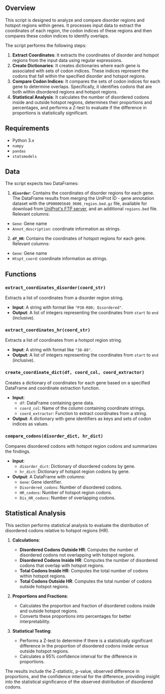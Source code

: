 ## Overview

This script is designed to analyze and compare disorder regions and hotspot regions within genes. It processes input data to extract the coordinates of each region, the codon indices of these regions and then compares these codon indices to identify overlaps.

The script performs the following steps:
1. **Extract Coordinates**: It extracts the coordinates of disorder and hotspot regions from the input data using regular expressions.
2. **Create Dictionaries**: It creates dictionaries where each gene is associated with sets of codon indices. These indices represent the codons that fall within the specified disorder and hotspot regions.
3. **Compare Codon Indices**: It compares the sets of codon indices for each gene to determine overlaps. Specifically, it identifies codons that are both within disordered regions and hotspot regions.
4. **Statistical Analysis**: It calculates the number of disordered codons inside and outside hotspot regions, determines their proportions and percentages, and performs a Z-test to evaluate if the difference in proportions is statistically significant.
## Requirements

- Python 3.x
- `numpy`
- `pandas`
- `statsmodels`

## Data

The script expects two DataFrames:

1. **`disorder`**: Contains the coordinates of disorder regions for each gene.
The DataFrame results from merging the UniProt ID - gene annotation dataset with the `UP000005640_9606_region.bed.gz` file, available for download from [UniProt's FTP server](https://ftp.uniprot.org/pub/databases/uniprot/current_release/knowledgebase/genome_annotation_tracks/UP000005640_9606_beds/), and an additional `regions.bed` file.
Relevant columns:
- `Gene`: Gene name 
- `Annot_description`: coordinate information as strings.

2. **`df_HR`**: Contains the coordinates of hotspot regions for each gene.
Relevant columns:
- `Gene`: Gene name 
- `Htspt_coord`: coordinate information as strings.

## Functions

### `extract_coordinates_disorder(coord_str)`

Extracts a list of coordinates from a disorder region string.

- **Input**: A string with format like `"P38-R80; Disordered"`.
- **Output**: A list of integers representing the coordinates from `start` to `end` (inclusive).

### `extract_coordinates_hr(coord_str)`

Extracts a list of coordinates from a hotspot region string.

- **Input**: A string with format like `"38-80"`.
- **Output**: A list of integers representing the coordinates from `start` to `end` (inclusive).

### `create_coordinate_dict(df, coord_col, coord_extractor)`

Creates a dictionary of coordinates for each gene based on a specified DataFrame and coordinate extraction function.

- **Input**:
  - `df`: DataFrame containing gene data.
  - `coord_col`: Name of the column containing coordinate strings.
  - `coord_extractor`: Function to extract coordinates from a string.
- **Output**: A dictionary with gene identifiers as keys and sets of codon indices as values.

### `compare_codons(disorder_dict, hr_dict)`

Compares disordered codons with hotspot region codons and summarizes the findings.

- **Input**:
  - `disorder_dict`: Dictionary of disordered codons by gene.
  - `hr_dict`: Dictionary of hotspot region codons by gene.
- **Output**: A DataFrame with columns:
  - `Gene`: Gene identifier.
  - `Disordered_codons`: Number of disordered codons.
  - `HR_codons`: Number of hotspot region codons.
  - `Dis_HR_codons`: Number of overlapping codons.

## Statistical Analysis

This section performs statistical analysis to evaluate the distribution of disordered codons relative to hotspot regions (HR).

1. **Calculations**:
   - **Disordered Codons Outside HR**: Computes the number of disordered codons not overlapping with hotspot regions.
   - **Disordered Codons Inside HR**: Computes the number of disordered codons that overlap with hotspot regions.
   - **Total Codons Inside HR**: Computes the total number of codons within hotspot regions.
   - **Total Codons Outside HR**: Computes the total number of codons outside hotspot regions.

2. **Proportions and Fractions**:
   - Calculates the proportion and fraction of disordered codons inside and outside hotspot regions.
   - Converts these proportions into percentages for better interpretability.

3. **Statistical Testing**:
   - Performs a Z-test to determine if there is a statistically significant difference in the proportion of disordered codons inside versus outside hotspot regions.
   - Calculates a 95% confidence interval for the difference in proportions.

The results include the Z-statistic, p-value, observed difference in proportions, and the confidence interval for the difference, providing insight into the statistical significance of the observed distribution of disordered codons.
